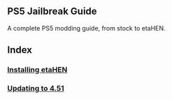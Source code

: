 ## PS5 Jailbreak Guide
A complete PS5 modding guide, from stock to etaHEN.

## Index
### [Installing etaHEN](docs/installing-etahen.md)
### [Updating to 4.51](docs/updating-to-4.51.md)
